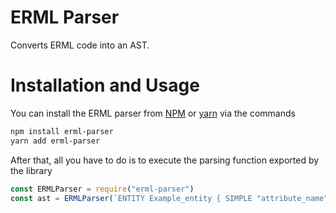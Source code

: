 # ERML Parser

Converts ERML code into an AST.

# Installation and Usage

You can install the ERML parser from [NPM](http://npmjs.org/package/erml-parser) or [yarn](https://classic.yarnpkg.com/en/package/erml-parser) via the commands

```sh
npm install erml-parser
yarn add erml-parser
```

After that, all you have to do is to execute the parsing function exported by the library

```js
const ERMLParser = require("erml-parser")
const ast = ERMLParser(`ENTITY Example_entity { SIMPLE "attribute_name" }`)
```
